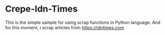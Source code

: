 # Crepe-Idn-Times
This is the simple sample for using scrap functions in Python language. And for this moment, i scrap articles from https://idntimes.com
